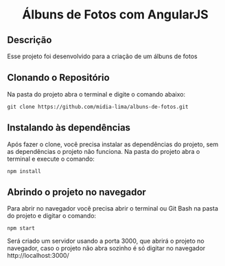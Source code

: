 <h1 align="center">Álbuns de Fotos com AngularJS</h1>

<h2>Descrição</h2>
<p>Esse projeto foi desenvolvido para a criação de um álbuns de fotos</p>

<h2>Clonando o Repositório</h2>
<p>Na pasta do projeto abra o terminal e digite o comando abaixo:</p>

```shell
git clone https://github.com/midia-lima/albuns-de-fotos.git
```
<h2>Instalando às dependências</h2>
<p>Após fazer o clone, você precisa instalar as dependências do projeto, sem as dependências o projeto não funciona. 
Na pasta do projeto abra o terminal e execute o comando:</p>

```shell
npm install
```
<h2>Abrindo o projeto no navegador</h2>
<p>Para abrir no navegador você precisa abrir o terminal ou Git Bash na pasta do projeto e digitar o comando:</p>

```shell
npm start
```

<p>Será criado um servidor usando a porta 3000, que abrirá o projeto no navegador, caso o projeto não abra sozinho é só digitar no navegador http://localhost:3000/</p>
